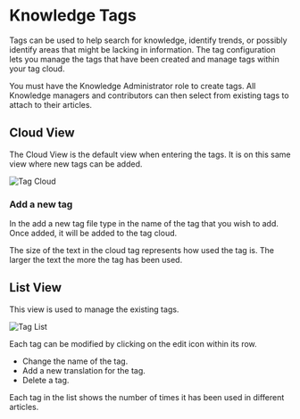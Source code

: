 # Knowledge Tags
Tags can be used to help search for knowledge, identify trends, or possibly identify areas that might be lacking in information. The tag configuration lets you manage the tags that have been created and manage tags within your tag cloud.

You must have the Knowledge Administrator role to create tags. All Knowledge managers and contributors can then select from existing tags to attach to their articles.

## Cloud View
The Cloud View is the default view when entering the tags. It is on this same view where new tags can be added.

![Tag Cloud](_books/servicemanager-config/images/tag-cloud.png)

### Add a new tag
In the add a new tag file type in the name of the tag that you wish to add.  Once added, it will be added to the tag cloud.  

The size of the text in the cloud tag represents how used the tag is.  The larger the text the more the tag has been used.

## List View
This view is used to manage the existing tags.

![Tag List](_books/servicemanager-config/images/tag-list.png)

Each tag can be modified by clicking on the edit icon within its row.
* Change the name of the tag.
* Add a new translation for the tag.
* Delete a tag.

Each tag in the list shows the number of times it has been used in different articles.